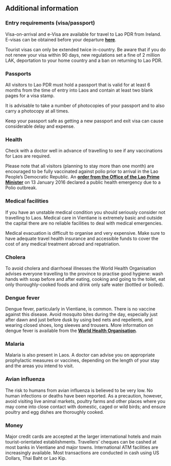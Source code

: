 ## Additional information

### **Entry requirements (visa/passport)**

Visa-on-arrival and e-Visa are available for travel to Lao PDR from Ireland. E-visas can be obtained before your departure [**here**](https://laoevisa.gov.la/index).

Tourist visas can only be extended twice in-country. Be aware that if you do not renew your visa within 90 days, new regulations set a fine of 2 million LAK, deportation to your home country and a ban on returning to Lao PDR.

### **Passports**

All visitors to Lao PDR must hold a passport that is valid for at least 6 months from the time of entry into Laos and contain at least two blank pages for a visa stamp.

It is advisable to take a number of photocopies of your passport and to also carry a photocopy at all times.

Keep your passport safe as getting a new passport and exit visa can cause considerable delay and expense.

### **Health**

Check with a doctor well in advance of travelling to see if any vaccinations for Laos are required.

Please note that all visitors (planning to stay more than one month) are encouraged to be fully vaccinated against polio prior to arrival in the Lao People’s Democratic Republic. An [**order from the Office of the Lao Prime Minister**](https://www.ireland.ie/700/PM-Lao-PDR-Declaration-National-Public-Health-Emergency-Jan-2016.pdf) on 13 January 2016 declared a public health emergency due to a Polio outbreak.

### **Medical facilities**

If you have an unstable medical condition you should seriously consider not travelling to Laos. Medical care in Vientiane is extremely basic and outside the capital there are no reliable facilities to deal with medical emergencies.

Medical evacuation is difficult to organise and very expensive. Make sure to have adequate travel health insurance and accessible funds to cover the cost of any medical treatment abroad and repatriation.

### **Cholera**

To avoid cholera and diarrhoeal illnesses the World Health Organisation advises everyone travelling to the province to practise good hygiene: wash hands with soap before and after eating, cooking and going to the toilet, eat only thoroughly-cooked foods and drink only safe water (bottled or boiled).

### **Dengue fever**

Dengue fever, particularly in Vientiane, is common. There is no vaccine against this disease. Avoid mosquito bites during the day, especially just after dawn and just before dusk by using bed nets and repellents, and wearing closed shoes, long sleeves and trousers. More information on dengue fever is available from the [**World Health Organisation**](http://www.who.int/topics/dengue/en/).

### **Malaria**

Malaria is also present in Laos. A doctor can advise you on appropriate prophylactic measures or vaccines, depending on the length of your stay and the areas you intend to visit.

### **Avian influenza**

The risk to humans from avian influenza is believed to be very low. No human infections or deaths have been reported. As a precaution, however, avoid visiting live animal markets, poultry farms and other places where you may come into close contact with domestic, caged or wild birds; and ensure poultry and egg dishes are thoroughly cooked.

### **Money**

Major credit cards are accepted at the larger international hotels and main tourist-orientated establishments. Travellers’ cheques can be cashed at most banks in Vientiane and major towns. International ATM facilities are increasingly available. Most transactions are conducted in cash using US Dollars, Thai Baht or Lao Kip.